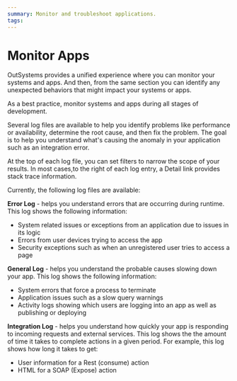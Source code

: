 ```yaml
---
summary: Monitor and troubleshoot applications.
tags: 
---
```


# Monitor Apps

OutSystems provides a unified experience where you can monitor your systems and apps. And then, from the same section you can identify any unexpected behaviors that might impact your systems or apps.

As a best practice, monitor systems and apps during all stages of development.

Several log files are available to help you identify problems like performance or availability, determine the root cause, and then fix the problem. The goal is to help you understand what's causing the anomaly in your application such as an integration error.

At the top of each log file, you can set filters to narrow the scope of your results. In most cases,to the right of each log entry, a Detail link provides stack trace information.

Currently, the following log files are available:

**Error Log** - helps you understand errors that are occurring during runtime. This log shows the following information:

* System related issues or exceptions from an application due to issues in its logic
* Errors from user devices trying to access the app
* Security exceptions such as when an unregistered user tries to access a page

**General Log** - helps you understand the probable causes slowing down your app. This log shows the following information:

* System errors that force a process to terminate
* Application issues such as a slow query warnings
* Activity logs showing which users are logging into an app as well as publishing or deploying

**Integration Log** - helps you understand how quickly your app is responding to incoming requests and external services. This log shows the the amount of time it takes to complete actions in a given period. For example, this log shows how long it takes to get:

* User information for a Rest (consume) action
* HTML for a SOAP (Expose) action
